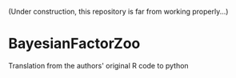 (Under construction, this repository is far from working properly...)

# BayesianFactorZoo
Translation from the authors' original R code to python

